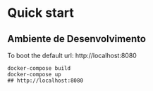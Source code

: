 # Quick start

## Ambiente de Desenvolvimento

To boot the default url: http://localhost:8080

```
docker-compose build
docker-compose up
## http://localhost:8080
```

